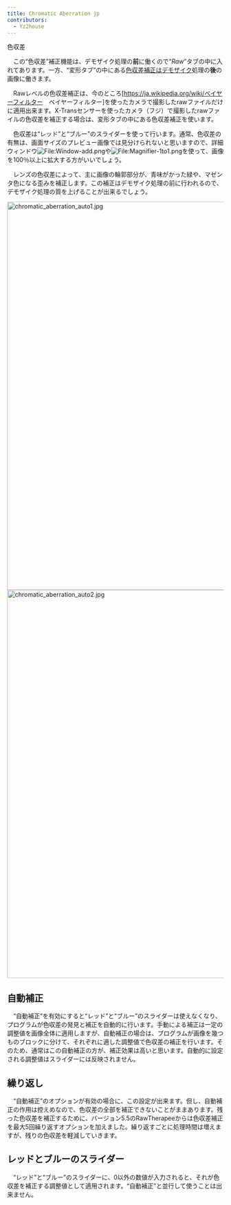 ```yaml
---
title: Chromatic Aberration jp
contributors:
  - Yz2house
---
```


<div class="pagetitle">

色収差

</div>

　この“色収差”補正機能は、デモザイク処理の**前**に働くので“*Raw*”タブの中に入れてあります。一方、“変形タブ”の中にある[色収差補正はデモザイク](lens/geometry/jp#chromatic_aberration_correction)処理の**後**の画像に働きます。

　Rawレベルの色収差補正は、今のところ\[<https://ja.wikipedia.org/wiki/ベイヤーフィルター>　ベイヤーフィルター\]を使ったカメラで撮影したrawファイルだけに適用出来ます。X-Transセンサーを使ったカメラ（フジ）で撮影したrawファイルの色収差を補正する場合は、変形タブの中にある色収差補正を使います。

　色収差は“レッド”と“ブルー”のスライダーを使って行います。通常、色収差の有無は、画面サイズのプレビュー画像では見分けられないと思いますので、詳細ウィンドウ![<File:Window-add.png>](Window-add.png "File:Window-add.png")や![<File:Magnifier-1to1.png>](Magnifier-1to1.png "File:Magnifier-1to1.png")を使って、画像を100％以上に拡大する方がいいでしょう。

　レンズの色収差によって、主に画像の輪郭部分が、青味がかった緑や、マゼンタ色になる歪みを補正します。この補正はデモザイク処理の前に行われるので、デモザイク処理の質を上げることが出来るでしょう。

<img src="/images/chromatic_aberration_auto1.jpg"
title="chromatic_aberration_auto1.jpg" width="900"
alt="chromatic_aberration_auto1.jpg" />
<img src="/images/chromatic_aberration_auto2.jpg"
title="chromatic_aberration_auto2.jpg" width="900"
alt="chromatic_aberration_auto2.jpg" />

## 自動補正

　“自動補正”を有効にすると“レッド”と“ブルー”のスライダーは使えなくなり、プログラムが色収差の発見と補正を自動的に行います。手動による補正は一定の調整値を画像全体に適用しますが、自動補正の場合は、プログラムが画像を幾つものブロックに分けて、それぞれに適した調整値で色収差の補正を行います。そのため、通常はこの自動補正の方が、補正効果は高いと思います。自動的に設定される調整値はスライダーには反映されません。

## 繰り返し

　“自動補正”のオプションが有効の場合に、この設定が出来ます。但し、自動補正の作用は控えめなので、色収差の全部を補正できないことがままあります。残った色収差を補正するために、バージョン5.5のRawTherapeeからは色収差補正を最大5回繰り返すオプションを加えました。繰り返すごとに処理時間は増えますが、残りの色収差を軽減していきます。

## レッドとブルーのスライダー

　“レッド”と“ブルー”のスライダーに、0以外の数値が入力されると、それが色収差を補正する調整値として適用されます。“自動補正”と並行して使うことは出来ません。

